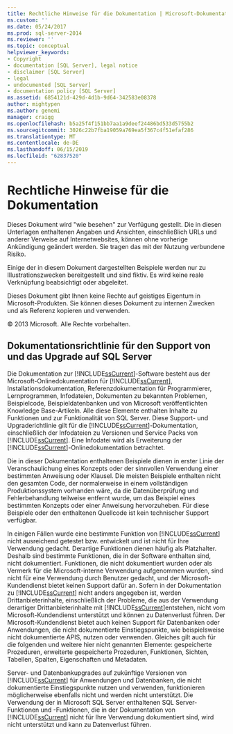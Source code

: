 ```yaml
---
title: Rechtliche Hinweise für die Dokumentation | Microsoft-Dokumentation
ms.custom: ''
ms.date: 05/24/2017
ms.prod: sql-server-2014
ms.reviewer: ''
ms.topic: conceptual
helpviewer_keywords:
- Copyright
- documentation [SQL Server], legal notice
- disclaimer [SQL Server]
- legal
- undocumented [SQL Server]
- documentation policy [SQL Server]
ms.assetid: 6854121d-429d-4d1b-9d64-342583e08378
author: mightypen
ms.author: genemi
manager: craigg
ms.openlocfilehash: b5a25f4f151bb7aa1a9deef24486bd533d5755b2
ms.sourcegitcommit: 3026c22b7fba19059a769ea5f367c4f51efaf286
ms.translationtype: MT
ms.contentlocale: de-DE
ms.lasthandoff: 06/15/2019
ms.locfileid: "62837520"
---
```

# <a name="legal-notice-for-documentation"></a>Rechtliche Hinweise für die Dokumentation
  Dieses Dokument wird "wie besehen" zur Verfügung gestellt. Die in diesen Unterlagen enthaltenen Angaben und Ansichten, einschließlich URLs und anderer Verweise auf Internetwebsites, können ohne vorherige Ankündigung geändert werden. Sie tragen das mit der Nutzung verbundene Risiko.  
  
 Einige der in diesem Dokument dargestellten Beispiele werden nur zu Illustrationszwecken bereitgestellt und sind fiktiv. Es wird keine reale Verknüpfung beabsichtigt oder abgeleitet.  
  
 Dieses Dokument gibt Ihnen keine Rechte auf geistiges Eigentum in Microsoft-Produkten. Sie können dieses Dokument zu internen Zwecken und als Referenz kopieren und verwenden.  
  
 © 2013 Microsoft. Alle Rechte vorbehalten.  
  
## <a name="documentation-policy-for-sql-server-support-and-upgrade"></a>Dokumentationsrichtlinie für den Support von und das Upgrade auf SQL Server  
 Die Dokumentation zur [!INCLUDE[ssCurrent](../includes/sscurrent-md.md)]-Software besteht aus der Microsoft-Onlinedokumentation für [!INCLUDE[ssCurrent](../includes/sscurrent-md.md)], Installationsdokumentation, Referenzdokumentation für Programmierer, Lernprogrammen, Infodateien, Dokumenten zu bekannten Problemen, Beispielcode, Beispieldatenbanken und von Microsoft veröffentlichten Knowledge Base-Artikeln. Alle diese Elemente enthalten Inhalte zu Funktionen und zur Funktionalität von SQL Server. Diese Support- und Upgraderichtlinie gilt für die [!INCLUDE[ssCurrent](../includes/sscurrent-md.md)]-Dokumentation, einschließlich der Infodateien zu Versionen und Service Packs von [!INCLUDE[ssCurrent](../includes/sscurrent-md.md)]. Eine Infodatei wird als Erweiterung der [!INCLUDE[ssCurrent](../includes/sscurrent-md.md)]-Onlinedokumentation betrachtet.  
  
 Die in dieser Dokumentation enthaltenen Beispiele dienen in erster Linie der Veranschaulichung eines Konzepts oder der sinnvollen Verwendung einer bestimmten Anweisung oder Klausel. Die meisten Beispiele enthalten nicht den gesamten Code, der normalerweise in einem vollständigen Produktionssystem vorhanden wäre, da die Datenüberprüfung und Fehlerbehandlung teilweise entfernt wurde, um das Beispiel eines bestimmten Konzepts oder einer Anweisung hervorzuheben. Für diese Beispiele oder den enthaltenen Quellcode ist kein technischer Support verfügbar.  
  
 In einigen Fällen wurde eine bestimmte Funktion von [!INCLUDE[ssCurrent](../includes/sscurrent-md.md)] nicht ausreichend getestet bzw. entwickelt und ist nicht für Ihre Verwendung gedacht. Derartige Funktionen dienen häufig als Platzhalter. Deshalb sind bestimmte Funktionen, die in der Software enthalten sind, nicht dokumentiert. Funktionen, die nicht dokumentiert wurden oder als Vermerk für die Microsoft-interne Verwendung aufgenommen wurden, sind nicht für eine Verwendung durch Benutzer gedacht, und der Microsoft-Kundendienst bietet keinen Support dafür an. Sofern in der Dokumentation zu [!INCLUDE[ssCurrent](../includes/sscurrent-md.md)] nicht anders angegeben ist, werden Drittanbieterinhalte, einschließlich der Probleme, die aus der Verwendung derartiger Drittanbieterinhalte mit [!INCLUDE[ssCurrent](../includes/sscurrent-md.md)]entstehen, nicht vom Microsoft-Kundendienst unterstützt und können zu Datenverlust führen. Der Microsoft-Kundendienst bietet auch keinen Support für Datenbanken oder Anwendungen, die nicht dokumentierte Einstiegspunkte, wie beispielsweise nicht dokumentierte APIS, nutzen oder verwenden. Gleiches gilt auch für die folgenden und weitere hier nicht genannten Elemente: gespeicherte Prozeduren, erweiterte gespeicherte Prozeduren, Funktionen, Sichten, Tabellen, Spalten, Eigenschaften und Metadaten.  
  
 Server- und Datenbankupgrades auf zukünftige Versionen von [!INCLUDE[ssCurrent](../includes/sscurrent-md.md)] für Anwendungen und Datenbanken, die nicht dokumentierte Einstiegspunkte nutzen und verwenden, funktionieren möglicherweise ebenfalls nicht und werden nicht unterstützt. Die Verwendung der in Microsoft SQL Server enthaltenen SQL Server-Funktionen und -Funktionen, die in der Dokumentation von [!INCLUDE[ssCurrent](../includes/sscurrent-md.md)] nicht für Ihre Verwendung dokumentiert sind, wird nicht unterstützt und kann zu Datenverlust führen.  
  
  
